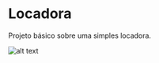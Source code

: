 # Locadora
Projeto básico sobre uma simples locadora.

![alt text](http://universalsoftware.com.br/blog/wp-content/uploads/2016/08/filmes-que-todo-corretor-de-imoveis-deveria-assistir-800x542.png)